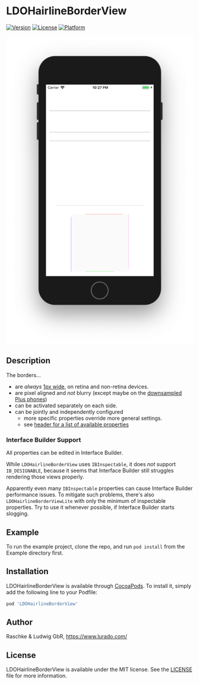 # LDOHairlineBorderView

[![Version](https://img.shields.io/cocoapods/v/LDOHairlineBorderView.svg?style=flat)](https://cocoapods.org/pods/LDOHairlineBorderView)
[![License](https://img.shields.io/cocoapods/l/LDOHairlineBorderView.svg?style=flat)](https://cocoapods.org/pods/LDOHairlineBorderView)
[![Platform](https://img.shields.io/cocoapods/p/LDOHairlineBorderView.svg?style=flat)](https://cocoapods.org/pods/LDOHairlineBorderView)

![LDOGradientView demo](Screenshots/LDOHairlineBorderView.png)

## Description

The borders...

- are _always_ [1px wide](Screenshots/Hairlines.png), on retina and non-retina devices.
- are pixel aligned and _not_ blurry (except maybe on the [downsampled Plus phones](https://www.paintcodeapp.com/news/iphone-6-screens-demystified))
- can be activated separately on each side.
- can be jointly and independently configured
  - more specific properties override more general settings.
  - see [header for a list of available properties](https://github.com/lurado/LDOHairlineBorderView/blob/master/LDOHairlineBorderView/Classes/LDOHairlineBorderViewLite.h)


### Interface Builder Support

All properties can be edited in Interface Builder.

While `LDOHairlineBorderView` uses `IBInspectable`, it does _not_ support `IB_DESIGNABLE`, because it seems that Interface Builder still struggles rendering those views properly.

Apparently even many `IBInspectable` properties can cause Interface Builder performance issues. To mitigate such problems, there's also `LDOHairlineBorderViewLite` with only the minimum of inspectable properties. Try to use it whenever possible, if Interface Builder starts slogging.

## Example

To run the example project, clone the repo, and run `pod install` from the Example directory first.

## Installation

LDOHairlineBorderView is available through [CocoaPods](https://cocoapods.org). To install
it, simply add the following line to your Podfile:

```ruby
pod 'LDOHairlineBorderView'
```

## Author

Raschke & Ludwig GbR, https://www.lurado.com/

## License

LDOHairlineBorderView is available under the MIT license.
See the [LICENSE](LICENSE) file for more information.
